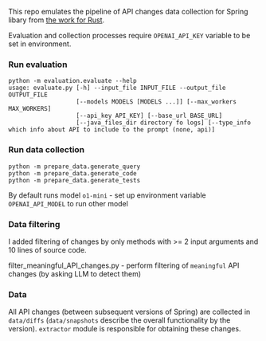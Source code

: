 This repo emulates the pipeline of API changes data collection for Spring libary from [the work for Rust](https://github.com/SYSUSELab/RustEvo). 

Evaluation and collection processes require `OPENAI_API_KEY` variable to be set in environment.

### Run evaluation
```
python -m evaluation.evaluate --help
usage: evaluate.py [-h] --input_file INPUT_FILE --output_file OUTPUT_FILE
                   [--models MODELS [MODELS ...]] [--max_workers MAX_WORKERS]
                   [--api_key API_KEY] [--base_url BASE_URL]
                   [--java_files_dir directory fo logs] [--type_info which info about API to include to the prompt (none, api)]
```

### Run data collection

```
python -m prepare_data.generate_query
python -m prepare_data.generate_code
python -m prepare_data.generate_tests
```

By default runs model `o1-mini` - set up environment variable `OPENAI_API_MODEL` to run other model


### Data filtering 
I added filtering of changes by only methods with >= 2 input arguments and 10 lines of source code.

filter_meaningful_API_changes.py - perform filtering of `meaningful` API changes (by asking LLM to detect them)

### Data
All API changes (between subsequent versions of Spring) are collected in `data/diffs` (`data/snapshots` describe the overall functionality by the version). `extractor` module is responsible for obtaining these changes.

